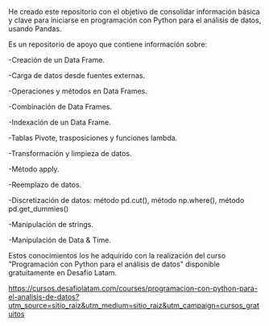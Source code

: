 He creado este repositorio con el objetivo de consolidar información básica y clave para iniciarse en programación con Python para el análisis de datos, usando Pandas.

Es un repositorio de apoyo que contiene información sobre:

-Creación de un Data Frame.

-Carga de datos desde fuentes externas.

-Operaciones y métodos en Data Frames.

-Combinación de Data Frames.

-Indexación de un Data Frame.

-Tablas Pivote, trasposiciones y funciones lambda.

-Transformación y limpieza de datos.

-Método apply.

-Reemplazo de datos.

-Discretización de datos: método pd.cut(), método np.where(), método pd.get_dummies()

-Manipulación de strings.

-Manipulación de Data & Time.

Estos conocimientos los he adquirido con la realización del curso "Programación con Python para el análisis de datos" disponible gratuitamente en Desafio Latam.

https://cursos.desafiolatam.com/courses/programacion-con-python-para-el-analisis-de-datos?utm_source=sitio_raiz&utm_medium=sitio_raiz&utm_campaign=cursos_gratuitos
